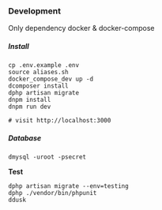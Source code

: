 ### Development
Only dependency docker & docker-compose

##### Install
```
cp .env.example .env 
source aliases.sh
docker_compose_dev up -d
dcomposer install
dphp artisan migrate
dnpm install
dnpm run dev

# visit http://localhost:3000
```

##### Database
`dmysql -uroot -psecret`

**Test**
```
dphp artisan migrate --env=testing
dphp ./vendor/bin/phpunit
ddusk
```

